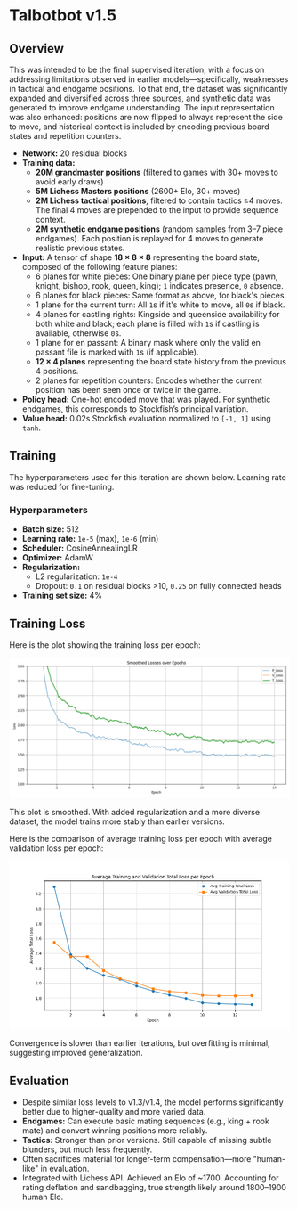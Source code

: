 # Talbotbot v1.5

## Overview

This was intended to be the final supervised iteration, with a focus on addressing limitations observed in earlier models—specifically, weaknesses in tactical and endgame positions. To that end, the dataset was significantly expanded and diversified across three sources, and synthetic data was generated to improve endgame understanding. The input representation was also enhanced: positions are now flipped to always represent the side to move, and historical context is included by encoding previous board states and repetition counters.

- **Network:** 20 residual blocks  
- **Training data:**
  - **20M grandmaster positions** (filtered to games with 30+ moves to avoid early draws)
  - **5M Lichess Masters positions** (2600+ Elo, 30+ moves)
  - **2M Lichess tactical positions**, filtered to contain tactics ≥4 moves. The final 4 moves are prepended to the input to provide sequence context.
  - **2M synthetic endgame positions** (random samples from 3–7 piece endgames). Each position is replayed for 4 moves to generate realistic previous states.
- **Input:** A tensor of shape **18 × 8 × 8** representing the board state, composed of the following feature planes:
  - 6 planes for white pieces: One binary plane per piece type (pawn, knight, bishop, rook, queen, king); `1` indicates presence, `0` absence.
  - 6 planes for black pieces: Same format as above, for black's pieces.
  - 1 plane for the current turn: All `1`s if it's white to move, all `0`s if black.
  - 4 planes for castling rights: Kingside and queenside availability for both white and black; each plane is filled with `1`s if castling is available, otherwise `0`s.
  - 1 plane for en passant: A binary mask where only the valid en passant file is marked with `1`s (if applicable).
  - **12 × 4 planes** representing the board state history from the previous 4 positions.
  - 2 planes for repetition counters: Encodes whether the current position has been seen once or twice in the game.
- **Policy head:** One-hot encoded move that was played. For synthetic endgames, this corresponds to Stockfish’s principal variation.
- **Value head:** 0.02s Stockfish evaluation normalized to `[-1, 1]` using `tanh`.

## Training

The hyperparameters used for this iteration are shown below. Learning rate was reduced for fine-tuning.

### Hyperparameters

- **Batch size:** 512  
- **Learning rate:** `1e-5` (max), `1e-6` (min)  
- **Scheduler:** CosineAnnealingLR  
- **Optimizer:** AdamW  
- **Regularization:**  
  - L2 regularization: `1e-4`  
  - Dropout: `0.1` on residual blocks >10, `0.25` on fully connected heads  
- **Training set size:** 4%

## Training Loss

Here is the plot showing the training loss per epoch:

![Training Loss](logs/training_loss.png)

This plot is smoothed. With added regularization and a more diverse dataset, the model trains more stably than earlier versions.

Here is the comparison of average training loss per epoch with average validation loss per epoch:

![Training vs Validation Loss](logs/training_vs_validation_loss.png)

Convergence is slower than earlier iterations, but overfitting is minimal, suggesting improved generalization.

## Evaluation

- Despite similar loss levels to v1.3/v1.4, the model performs significantly better due to higher-quality and more varied data.
- **Endgames:** Can execute basic mating sequences (e.g., king + rook mate) and convert winning positions more reliably.
- **Tactics:** Stronger than prior versions. Still capable of missing subtle blunders, but much less frequently.
- Often sacrifices material for longer-term compensation—more "human-like" in evaluation.
- Integrated with Lichess API. Achieved an Elo of ~1700. Accounting for rating deflation and sandbagging, true strength likely around 1800–1900 human Elo.